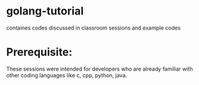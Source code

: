 # golang-tutorial

containes codes discussed in classroom sessions and example codes

# Prerequisite:

 These sessions were intended for developers who are already familiar with other coding languages like c, cpp, python, java.
